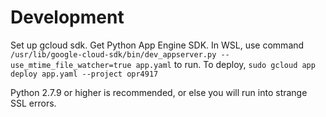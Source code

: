 # Development
Set up gcloud sdk. Get Python App Engine SDK. In WSL, use command `/usr/lib/google-cloud-sdk/bin/dev_appserver.py --use_mtime_file_watcher=true app.yaml` to run. To deploy, `sudo gcloud app deploy app.yaml --project opr4917`

Python 2.7.9 or higher is recommended, or else you will run into strange SSL errors.
